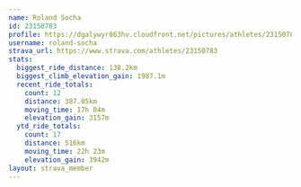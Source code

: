 ```yaml
---
name: Roland Socha
id: 23150783
profile: https://dgalywyr863hv.cloudfront.net/pictures/athletes/23150783/14745672/4/large.jpg
username: roland-socha
strava_url: https://www.strava.com/athletes/23150783
stats:
  biggest_ride_distance: 138.2km
  biggest_climb_elevation_gain: 1987.1m
  recent_ride_totals:
    count: 12
    distance: 387.05km
    moving_time: 17h 04m
    elevation_gain: 3157m
  ytd_ride_totals:
    count: 17
    distance: 516km
    moving_time: 22h 23m
    elevation_gain: 3942m
layout: strava_member
--- 
```

